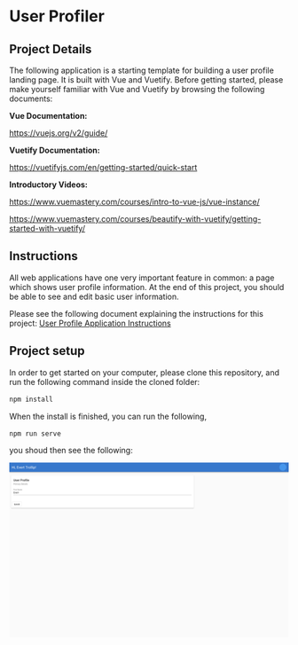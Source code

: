 # User Profiler

## Project Details

The following application is a starting template for building a user profile landing page. It is built with Vue and Vuetify. Before getting started, please make yourself familiar with Vue and Vuetify by browsing the following documents:

**Vue Documentation:**

https://vuejs.org/v2/guide/

**Vuetify Documentation:**

https://vuetifyjs.com/en/getting-started/quick-start

**Introductory Videos:**

https://www.vuemastery.com/courses/intro-to-vue-js/vue-instance/

https://www.vuemastery.com/courses/beautify-with-vuetify/getting-started-with-vuetify/

## Instructions

All web applications have one very important feature in common: a page which shows user profile information. At the end of this project, you should be able to see and edit basic user information.

Please see the following document explaining the instructions for this project: [User Profile Application Instructions](https://docs.google.com/document/d/14899MkIQAxVc5ZQJSqMQmggTPsOYJazIXKbb3Q4WhQ8/edit?usp=sharing)

## Project setup

In order to get started on your computer, please clone this repository, and run the following command inside the cloned folder:

```bash
npm install
```

When the install is finished, you can run the following,

```bash
npm run serve
```

you shoud then see the following: 

![Landing Page](landing_page.png)
